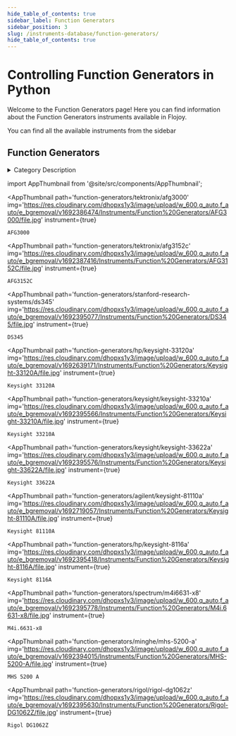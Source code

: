 ```yaml
--- 
hide_table_of_contents: true
sidebar_label: Function Generators
sidebar_position: 3
slug: /instruments-database/function-generators/
hide_table_of_contents: true
---
```


# Controlling Function Generators in Python

Welcome to the Function Generators page! Here you can find information about the Function Generators instruments available in Flojoy.

You can find all the available instruments from the sidebar


## Function Generators 

<details> 
<summary>Category Description</summary> 
A function generator is usually a piece of electronic test equipment or software used to generate different types of electrical waveforms over a wide range of frequencies. Some of the most common waveforms produced by the function generator are the sine wave, square wave, triangular wave and sawtooth shapes. These waveforms can be either repetitive or single-shot (which requires an internal or external trigger source). Another feature included on many function generators is the ability to add a DC offset. Integrated circuits used to generate waveforms may also be described as function generator ICs. 
</details> 

<!-- Custom component -->
import AppThumbnail from '@site/src/components/AppThumbnail';

<div className="flex flex-wrap">

<AppThumbnail 
    path='function-generators/tektronix/afg3000'
    img='https://res.cloudinary.com/dhopxs1y3/image/upload/w_600,q_auto,f_auto/e_bgremoval/v1692386474/Instruments/Function%20Generators/AFG3000/file.jpg'
    instrument={true}
>
    AFG3000
</AppThumbnail>

<AppThumbnail 
    path='function-generators/tektronix/afg3152c'
    img='https://res.cloudinary.com/dhopxs1y3/image/upload/w_600,q_auto,f_auto/e_bgremoval/v1692387416/Instruments/Function%20Generators/AFG3152C/file.jpg'
    instrument={true}
>
    AFG3152C
</AppThumbnail>

<AppThumbnail 
    path='function-generators/stanford-research-systems/ds345'
    img='https://res.cloudinary.com/dhopxs1y3/image/upload/w_600,q_auto,f_auto/e_bgremoval/v1692395077/Instruments/Function%20Generators/DS345/file.jpg'
    instrument={true}
>
    DS345
</AppThumbnail>

<AppThumbnail 
    path='function-generators/hp/keysight-33120a'
    img='https://res.cloudinary.com/dhopxs1y3/image/upload/w_600,q_auto,f_auto/e_bgremoval/v1692639171/Instruments/Function%20Generators/Keysight-33120A/file.jpg'
    instrument={true}
>
    Keysight 33120A
</AppThumbnail>

<AppThumbnail 
    path='function-generators/keysight/keysight-33210a'
    img='https://res.cloudinary.com/dhopxs1y3/image/upload/w_600,q_auto,f_auto/e_bgremoval/v1692395566/Instruments/Function%20Generators/Keysight-33210A/file.jpg'
    instrument={true}
>
    Keysight 33210A
</AppThumbnail>

<AppThumbnail 
    path='function-generators/keysight/keysight-33622a'
    img='https://res.cloudinary.com/dhopxs1y3/image/upload/w_600,q_auto,f_auto/e_bgremoval/v1692395576/Instruments/Function%20Generators/Keysight-33622A/file.jpg'
    instrument={true}
>
    Keysight 33622A
</AppThumbnail>

<AppThumbnail 
    path='function-generators/agilent/keysight-81110a'
    img='https://res.cloudinary.com/dhopxs1y3/image/upload/w_600,q_auto,f_auto/e_bgremoval/v1692719057/Instruments/Function%20Generators/Keysight-81110A/file.jpg'
    instrument={true}
>
    Keysight 81110A
</AppThumbnail>

<AppThumbnail 
    path='function-generators/hp/keysight-8116a'
    img='https://res.cloudinary.com/dhopxs1y3/image/upload/w_600,q_auto,f_auto/e_bgremoval/v1692395418/Instruments/Function%20Generators/Keysight-8116A/file.jpg'
    instrument={true}
>
    Keysight 8116A
</AppThumbnail>

<AppThumbnail 
    path='function-generators/spectrum/m4i6631-x8'
    img='https://res.cloudinary.com/dhopxs1y3/image/upload/w_600,q_auto,f_auto/e_bgremoval/v1692395778/Instruments/Function%20Generators/M4i.6631-x8/file.jpg'
    instrument={true}
>
    M4i.6631-x8
</AppThumbnail>

<AppThumbnail 
    path='function-generators/minghe/mhs-5200-a'
    img='https://res.cloudinary.com/dhopxs1y3/image/upload/w_600,q_auto,f_auto/e_bgremoval/v1692394015/Instruments/Function%20Generators/MHS-5200-A/file.jpg'
    instrument={true}
>
    MHS 5200 A
</AppThumbnail>

<AppThumbnail 
    path='function-generators/rigol/rigol-dg1062z'
    img='https://res.cloudinary.com/dhopxs1y3/image/upload/w_600,q_auto,f_auto/e_bgremoval/v1692395630/Instruments/Function%20Generators/Rigol-DG1062Z/file.jpg'
    instrument={true}
>
    Rigol DG1062Z
</AppThumbnail>
</div>